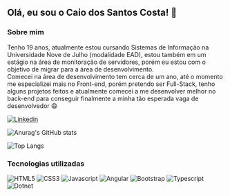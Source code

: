 ## Olá, eu sou o Caio dos Santos Costa! 👋

### Sobre mim

<div>
    <p style="">
        Tenho 19 anos, atualmente estou cursando Sistemas de Informação na Universidade Nove de Julho (modalidade EAD), estou também em um estágio na área de monitoração de servidores, porém eu estou com o objetivo de migrar para a área de desenvolvimento.<br/>
        Comecei na área de desenvolvimento tem cerca de um ano, até o momento me especializei mais no Front-end, porém pretendo ser Full-Stack, tenho alguns projetos feitos e atualmente comecei a me desenvolver melhor no back-end para conseguir finalmente a minha tão esperada vaga de desenvolvedor 😄
    </p>
</div>

[![Linkedin](https://img.shields.io/badge/LinkedIn-0077B5?style=for-the-badge&logo=linkedin&logoColor=white)](https://www.linkedin.com/in/caio-dos-santos-costa-800141195/)

![Anurag's GitHub stats](https://github-readme-stats.vercel.app/api?username=caiocostta&show_icons=true&theme=highcontrast)

![Top Langs](https://github-readme-stats.vercel.app/api/top-langs/?username=caiocostta&exclude_repo=Portal-Noticias,Formulario,Site-Flex-Box,Landing-Page,ProEventos,Portifolio&theme=highcontrast)

### Tecnologias utilizadas

<div style="display: inline-block;">
    <img alt="HTML5" src="https://img.shields.io/badge/HTML5-E34F26?style=for-the-badge&logo=html5&logoColor=white">
    <img alt="CSS3" src="https://img.shields.io/badge/CSS3-1572B6?style=for-the-badge&logo=css3&logoColor=white">
    <img alt="Javascript" src="https://img.shields.io/badge/JavaScript-323330?style=for-the-badge&logo=javascript&logoColor=F7DF1E">
    <img alt="Angular" src="https://img.shields.io/badge/Angular-DD0031?style=for-the-badge&logo=angular&logoColor=white">
    <img alt="Bootstrap" src="https://img.shields.io/badge/Bootstrap-563D7C?style=for-the-badge&logo=bootstrap&logoColor=white">
    <img alt="Typescript" src="https://img.shields.io/badge/TypeScript-007ACC?style=for-the-badge&logo=typescript&logoColor=white">
    <img alt="Dotnet" src="https://img.shields.io/badge/.NET-5C2D91?style=for-the-badge&logo=.net&logoColor=white">
</div>

